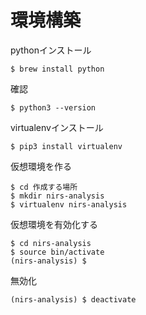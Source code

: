 # 環境構築

pythonインストール
```
$ brew install python
```

確認
```
$ python3 --version
```

virtualenvインストール
```
$ pip3 install virtualenv
```

仮想環境を作る
```
$ cd 作成する場所
$ mkdir nirs-analysis
$ virtualenv nirs-analysis
```

仮想環境を有効化する
```
$ cd nirs-analysis
$ source bin/activate
(nirs-analysis) $
```

無効化
```
(nirs-analysis) $ deactivate
```